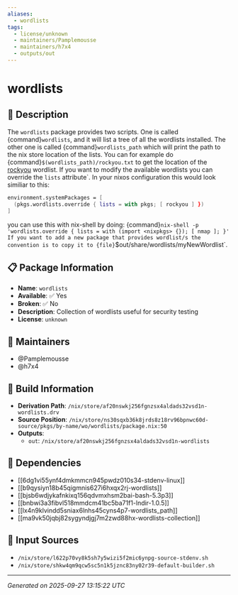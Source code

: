 ```yaml
---
aliases:
  - wordlists
tags:
  - license/unknown
  - maintainers/Pamplemousse
  - maintainers/h7x4
  - outputs/out
---
```


# wordlists

## 📝 Description

The `wordlists` package provides two scripts. One is called {command}`wordlists`,
and it will list a tree of all the wordlists installed. The other one is
called {command}`wordlists_path` which will print the path to the nix store
location of the lists. You can for example do
{command}`$(wordlists_path)/rockyou.txt` to get the location of the
[rockyou](https://en.wikipedia.org/wiki/RockYou#Data_breach)
wordlist. If you want to modify the available wordlists you can override
the `lists` attribute`. In your nixos configuration this would look
similiar to this:

```nix
environment.systemPackages = [
  (pkgs.wordlists.override { lists = with pkgs; [ rockyou ] })
]
```

you can use this with nix-shell by doing:
{command}`nix-shell -p 'wordlists.override { lists = with (import <nixpkgs> {}); [ nmap ]; }'
If you want to add a new package that provides wordlist/s the convention
is to copy it to {file}`$out/share/wordlists/myNewWordlist`.


## 📋 Package Information

- **Name**: `wordlists`
- **Available**: ✅ Yes
- **Broken**: ✅ No
- **Description**: Collection of wordlists useful for security testing
- **License**: `unknown`
## 👥 Maintainers

- @Pamplemousse
- @h7x4


## 🔧 Build Information

- **Derivation Path**: `/nix/store/af20nswkj256fgnzsx4aldads32vsd1n-wordlists.drv`
- **Source Position**: `/nix/store/ns30sqxb36k8jrds8z18rv96bpnwc60d-source/pkgs/by-name/wo/wordlists/package.nix:50`
- **Outputs**:
  - `out`:  `/nix/store/af20nswkj256fgnzsx4aldads32vsd1n-wordlists`

## 🔗 Dependencies

- [[6dg1vi55ynf4dmkmmcn945pwdz010s34-stdenv-linux]]
- [[b9qysiyn18b45qigmnis627i6hxqx2rj-wordlists]]
- [[bjsb6wdjykafnkixq156qdvmxhsm2bai-bash-5.3p3]]
- [[bnbwi3a3fibvl518mmdcm41bc5ba71f1-lndir-1.0.5]]
- [[lx4n9klvindd5sniax6lnhs45cyns4p7-wordlists_path]]
- [[ma9vk50jqbj82sygyndjgj7m2zwd88hx-wordlists-collection]]

## 📁 Input Sources

- `/nix/store/l622p70vy8k5sh7y5wizi5f2mic6ynpg-source-stdenv.sh`
- `/nix/store/shkw4qm9qcw5sc5n1k5jznc83ny02r39-default-builder.sh`

---
*Generated on 2025-09-27 13:15:22 UTC*
